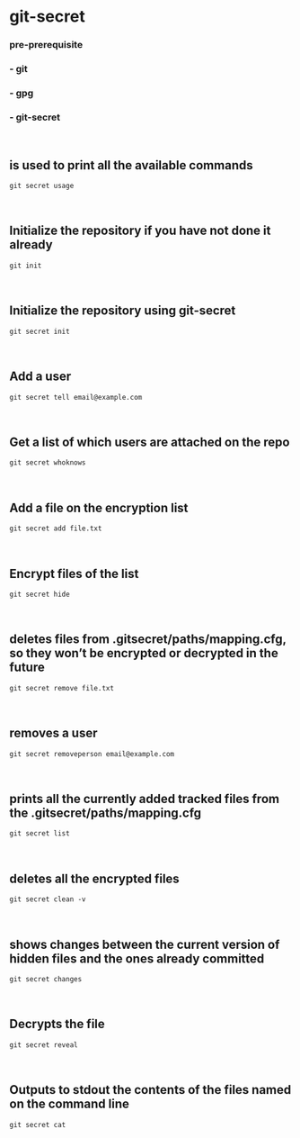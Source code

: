 # git-secret

### pre-prerequisite
### - git
### - gpg
### - git-secret

<br>

## is used to print all the available commands
```git secret usage```  

<br>

## Initialize the repository if you have not done it already                          
```git init```  

<br>

## Initialize the repository using git-secret                              
```git secret init``` 

<br>

## Add a user                        
```git secret tell email@example.com```  

<br>

## Get a list of which users are attached on the repo        
```git secret whoknows```         

<br>

## Add a file on the encryption list
```git secret add file.txt```   

<br>

## Encrypt files of the list                  
```git secret hide```         

<br>

## deletes files from .gitsecret/paths/mapping.cfg, so they won’t be encrypted or decrypted in the future                   
```git secret remove file.txt```     

<br>

## removes a user            
```git secret removeperson email@example.com```  

<br>

## prints all the currently added tracked files from the .gitsecret/paths/mapping.cfg
```git secret list```    

<br>

## deletes all the encrypted files                         
```git secret clean -v```  

<br>

## shows changes between the current version of hidden files and the ones already committed                     
```git secret changes```   

<br>

## Decrypts the file
```git secret reveal```

<br>

## Outputs to stdout the contents of the files named on the command line
```git secret cat```
